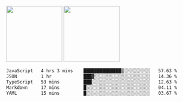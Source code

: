 <img src="https://github-readme-stats.vercel.app/api?username=Dream4ever&count_private=true&show_icons=true&theme=tokyonight" height="150" /> <img src="https://github-readme-stats.vercel.app/api/top-langs/?username=Dream4ever&count_private=true&show_icons=true&theme=tokyonight&langs_count=5&layout=compact" height="150" />

<!--START_SECTION:waka-->

```txt
JavaScript   4 hrs 3 mins    ██████████████▒░░░░░░░░░░   57.63 %
JSON         1 hr            ███▓░░░░░░░░░░░░░░░░░░░░░   14.36 %
TypeScript   53 mins         ███░░░░░░░░░░░░░░░░░░░░░░   12.63 %
Markdown     17 mins         █░░░░░░░░░░░░░░░░░░░░░░░░   04.11 %
YAML         15 mins         █░░░░░░░░░░░░░░░░░░░░░░░░   03.67 %
```

<!--END_SECTION:waka-->
